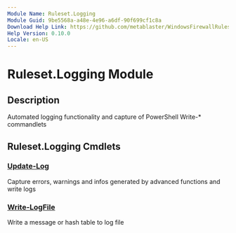 ```yaml
---
Module Name: Ruleset.Logging
Module Guid: 9be5568a-a48e-4e96-a6df-90f699cf1c8a
Download Help Link: https://github.com/metablaster/WindowsFirewallRuleset/tree/master/Config/HelpContent/0.10.0
Help Version: 0.10.0
Locale: en-US
---
```


# Ruleset.Logging Module

## Description

Automated logging functionality and capture of PowerShell Write-* commandlets

## Ruleset.Logging Cmdlets

### [Update-Log](Update-Log.md)

Capture errors, warnings and infos generated by advanced functions and write logs

### [Write-LogFile](Write-LogFile.md)

Write a message or hash table to log file
